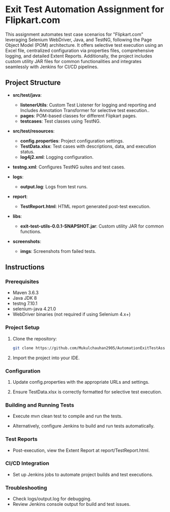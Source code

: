 # Exit Test Automation Assignment for Flipkart.com

This assignment automates test case scenarios for "Flipkart.com" leveraging Selenium WebDriver, Java, and TestNG, following the Page Object Model (POM) architecture. It offers selective test execution using an Excel file, centralized configuration via properties files, comprehensive logging, and detailed Extent Reports. Additionally, the project includes custom utility JAR files for common functionalities and integrates seamlessly with Jenkins for CI/CD pipelines.

## Project Structure

- **src/test/java**:
  - **listenerUtils**: Custom Test Listener for logging and reporting and Includes Annotation Transformer for selective test execution..
  - **pages**: POM-based classes for different Flipkart pages.
  - **testcases**: Test classes using TestNG.

- **src/test/resources**:
  - **config.properties**: Project configuration settings.
  - **TestData.xlsx**: Test cases with descriptions, data, and execution status.
  - **log4j2.xml**: Logging configuration.

- **testng.xml**: Configures TestNG suites and test cases.

- **logs**:
  - **output.log**: Logs from test runs.

- **report**:
  - **TestReport.html**: HTML report generated post-test execution.

- **libs**:
  - **exit-test-utils-0.0.1-SNAPSHOT.jar**: Custom utility JAR for common functions.

- **screenshots**:
  - **imgs**: Screenshots from failed tests.

## Instructions

### Prerequisites

- Maven 3.6.3
- Java JDK 8
- testng 7.10.1
- selenium-java 4.21.0
- WebDriver binaries (not required if using Selenium 4.x+)

### Project Setup

1. Clone the repository:
   ```sh
   git clone https://github.com/Mukulchauhan2905/AutomationExitTestAssignment.git

2. Import the project into your IDE.

### Configuration

1. Update config.properties with the appropriate URLs and settings.

2. Ensure TestData.xlsx is correctly formatted for selective test execution.

### Building and Running Tests

- Execute mvn clean test to compile and run the tests.

- Alternatively, configure Jenkins to build and run tests automatically.

### Test Reports

- Post-execution, view the Extent Report at report/TestReport.html.

### CI/CD Integration
- Set up Jenkins jobs to automate project builds and test executions.

### Troubleshooting

- Check logs/output.log for debugging.
- Review Jenkins console output for build and test issues.

